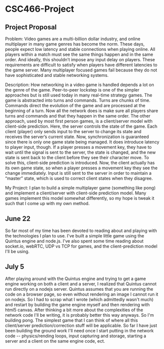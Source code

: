 # CSC466-Project

## Project Proposal

Problem:  Video games are a multi-billion dollar industry, and online multiplayer in many game genres has become the norm.  These days, people expect low latency and stable connections when playing online.  All players within a match must see the same things happen and in the same order.  And ideally, this shouldn’t impose any input delay on players.  These requirements are difficult to satisfy when players have different latencies to the game server.  Many multiplayer focused games fail because they do not have sophisticated and stable networking systems.

Description: How networking in a video game is handled depends a lot on the genre of the game.  Peer-to-peer lockstep is one of the simpler approaches but is still used today in many real-time strategy games.  The game is abstracted into turns and commands.  Turns are chunks of time.   Commands direct the evolution of the game and are processed at the beginning of a turn. Now all the network does is make sure all players share turns and commands and that they happen in the same order.  The other approach, used by most first person games, is a client/server model with client-side prediction.  Here, the server controls the state of the game. Each client (player) only sends input to the server to change its state and receives the server’s current state.  Now, synchronization is guaranteed since there is only one game state being managed.  It does introduce latency to player input, though.  If a player presses a movement key, they have to wait until the signal is sent to the server, the state is changed, and the new state is sent back to the client before they see their character move.  To solve this, client-side prediction is introduced.  Now, the client actually has its own game state, so when a player presses a movement key they see the change immediately.   Input is still sent to the server in order to maintain a “master” state, which is used to correct client states when they disagree.

My Project:  I plan to build a simple multiplayer game (something like pong) and  implement  a client/server with client-side prediction model.  Many games implement this model somewhat differently, so my hope is tweak it such that I come up with my own method. 

## June 22

So far most of my time has been devoted to reading about and playing with the technologies I plan to use.  I've built a simple little game using the Quintus engine and node.js.  I've also spent some time reading about socket.io, webRTC, UDP vs TCP for games, and the client-prediction model I'll be using.

## July 5

After playing around with the Quintus engine and trying to get a game engine working on both a client and a server, I realized that Quintus cannot run directly on a nodejs server.  Quintus assumes that you are running the code on a browser page, so even without rendering an image I cannot run it on nodejs.  So I had to scrap what I wrote (which admittedly wasn't much) and restart by building the game engine myself and then rendering with html5 canvas.  After thinking a bit more about the complexities of the network code I'll be writing, it is probably better this way anyways.  So I'm building pong.  The simplest game that I can think of where all this client/server prediction/correction stuff will be applicable.  So far I have just been building the ground work I'll need once I start putting in the network code -- physics/rending loops, input capturing and storage, starting a server and a client on the same engine code, ect.
